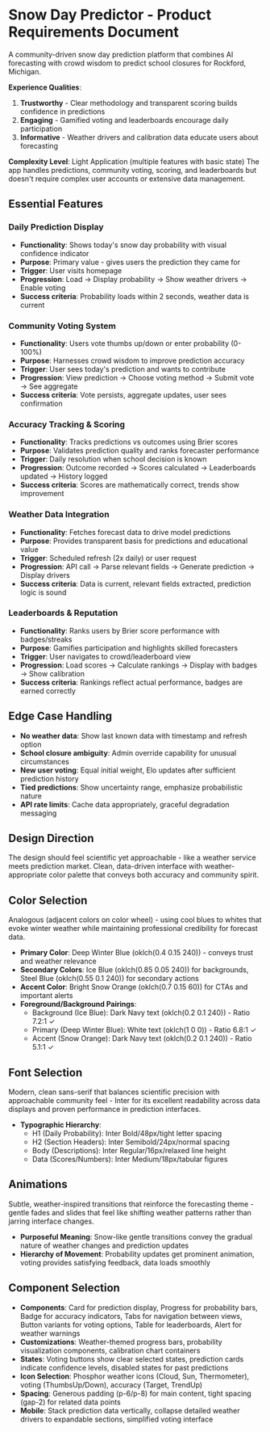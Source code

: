 # Snow Day Predictor - Product Requirements Document

A community-driven snow day prediction platform that combines AI forecasting with crowd wisdom to predict school closures for Rockford, Michigan.

**Experience Qualities**:
1. **Trustworthy** - Clear methodology and transparent scoring builds confidence in predictions
2. **Engaging** - Gamified voting and leaderboards encourage daily participation  
3. **Informative** - Weather drivers and calibration data educate users about forecasting

**Complexity Level**: Light Application (multiple features with basic state)
The app handles predictions, community voting, scoring, and leaderboards but doesn't require complex user accounts or extensive data management.

## Essential Features

### Daily Prediction Display
- **Functionality**: Shows today's snow day probability with visual confidence indicator
- **Purpose**: Primary value - gives users the prediction they came for
- **Trigger**: User visits homepage
- **Progression**: Load → Display probability → Show weather drivers → Enable voting
- **Success criteria**: Probability loads within 2 seconds, weather data is current

### Community Voting System  
- **Functionality**: Users vote thumbs up/down or enter probability (0-100%)
- **Purpose**: Harnesses crowd wisdom to improve prediction accuracy
- **Trigger**: User sees today's prediction and wants to contribute
- **Progression**: View prediction → Choose voting method → Submit vote → See aggregate
- **Success criteria**: Vote persists, aggregate updates, user sees confirmation

### Accuracy Tracking & Scoring
- **Functionality**: Tracks predictions vs outcomes using Brier scores
- **Purpose**: Validates prediction quality and ranks forecaster performance  
- **Trigger**: Daily resolution when school decision is known
- **Progression**: Outcome recorded → Scores calculated → Leaderboards updated → History logged
- **Success criteria**: Scores are mathematically correct, trends show improvement

### Weather Data Integration
- **Functionality**: Fetches forecast data to drive model predictions
- **Purpose**: Provides transparent basis for predictions and educational value
- **Trigger**: Scheduled refresh (2x daily) or user request
- **Progression**: API call → Parse relevant fields → Generate prediction → Display drivers
- **Success criteria**: Data is current, relevant fields extracted, prediction logic is sound

### Leaderboards & Reputation
- **Functionality**: Ranks users by Brier score performance with badges/streaks
- **Purpose**: Gamifies participation and highlights skilled forecasters
- **Trigger**: User navigates to crowd/leaderboard view
- **Progression**: Load scores → Calculate rankings → Display with badges → Show calibration
- **Success criteria**: Rankings reflect actual performance, badges are earned correctly

## Edge Case Handling
- **No weather data**: Show last known data with timestamp and refresh option
- **School closure ambiguity**: Admin override capability for unusual circumstances  
- **New user voting**: Equal initial weight, Elo updates after sufficient prediction history
- **Tied predictions**: Show uncertainty range, emphasize probabilistic nature
- **API rate limits**: Cache data appropriately, graceful degradation messaging

## Design Direction
The design should feel scientific yet approachable - like a weather service meets prediction market. Clean, data-driven interface with weather-appropriate color palette that conveys both accuracy and community spirit.

## Color Selection
Analogous (adjacent colors on color wheel) - using cool blues to whites that evoke winter weather while maintaining professional credibility for forecast data.

- **Primary Color**: Deep Winter Blue (oklch(0.4 0.15 240)) - conveys trust and weather relevance
- **Secondary Colors**: Ice Blue (oklch(0.85 0.05 240)) for backgrounds, Steel Blue (oklch(0.55 0.1 240)) for secondary actions
- **Accent Color**: Bright Snow Orange (oklch(0.7 0.15 60)) for CTAs and important alerts
- **Foreground/Background Pairings**: 
  - Background (Ice Blue): Dark Navy text (oklch(0.2 0.1 240)) - Ratio 7.2:1 ✓
  - Primary (Deep Winter Blue): White text (oklch(1 0 0)) - Ratio 6.8:1 ✓  
  - Accent (Snow Orange): Dark Navy text (oklch(0.2 0.1 240)) - Ratio 5.1:1 ✓

## Font Selection
Modern, clean sans-serif that balances scientific precision with approachable community feel - Inter for its excellent readability across data displays and proven performance in prediction interfaces.

- **Typographic Hierarchy**: 
  - H1 (Daily Probability): Inter Bold/48px/tight letter spacing
  - H2 (Section Headers): Inter Semibold/24px/normal spacing  
  - Body (Descriptions): Inter Regular/16px/relaxed line height
  - Data (Scores/Numbers): Inter Medium/18px/tabular figures

## Animations
Subtle, weather-inspired transitions that reinforce the forecasting theme - gentle fades and slides that feel like shifting weather patterns rather than jarring interface changes.

- **Purposeful Meaning**: Snow-like gentle transitions convey the gradual nature of weather changes and prediction updates
- **Hierarchy of Movement**: Probability updates get prominent animation, voting provides satisfying feedback, data loads smoothly

## Component Selection
- **Components**: Card for prediction display, Progress for probability bars, Badge for accuracy indicators, Tabs for navigation between views, Button variants for voting options, Table for leaderboards, Alert for weather warnings
- **Customizations**: Weather-themed progress bars, probability visualization components, calibration chart containers
- **States**: Voting buttons show clear selected states, prediction cards indicate confidence levels, disabled states for past predictions  
- **Icon Selection**: Phosphor weather icons (Cloud, Sun, Thermometer), voting (ThumbsUp/Down), accuracy (Target, TrendUp)
- **Spacing**: Generous padding (p-6/p-8) for main content, tight spacing (gap-2) for related data points
- **Mobile**: Stack prediction data vertically, collapse detailed weather drivers to expandable sections, simplified voting interface